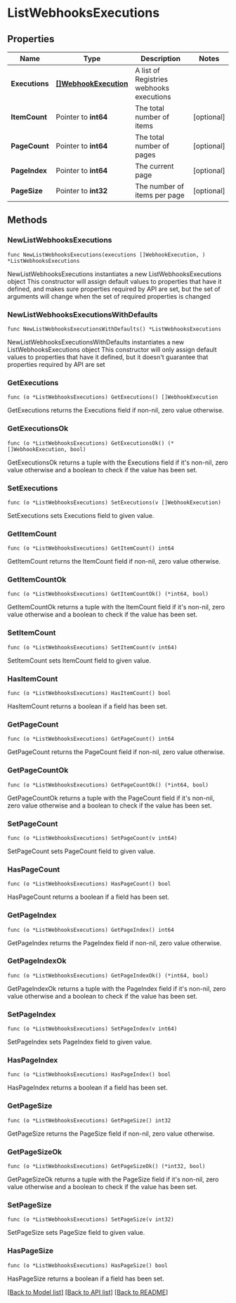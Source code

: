 # ListWebhooksExecutions

## Properties

Name | Type | Description | Notes
------------ | ------------- | ------------- | -------------
**Executions** | [**[]WebhookExecution**](WebhookExecution.md) | A list of Registries webhooks executions | 
**ItemCount** | Pointer to **int64** | The total number of items | [optional] 
**PageCount** | Pointer to **int64** | The total number of pages | [optional] 
**PageIndex** | Pointer to **int64** | The current page | [optional] 
**PageSize** | Pointer to **int32** | The number of items per page | [optional] 

## Methods

### NewListWebhooksExecutions

`func NewListWebhooksExecutions(executions []WebhookExecution, ) *ListWebhooksExecutions`

NewListWebhooksExecutions instantiates a new ListWebhooksExecutions object
This constructor will assign default values to properties that have it defined,
and makes sure properties required by API are set, but the set of arguments
will change when the set of required properties is changed

### NewListWebhooksExecutionsWithDefaults

`func NewListWebhooksExecutionsWithDefaults() *ListWebhooksExecutions`

NewListWebhooksExecutionsWithDefaults instantiates a new ListWebhooksExecutions object
This constructor will only assign default values to properties that have it defined,
but it doesn't guarantee that properties required by API are set

### GetExecutions

`func (o *ListWebhooksExecutions) GetExecutions() []WebhookExecution`

GetExecutions returns the Executions field if non-nil, zero value otherwise.

### GetExecutionsOk

`func (o *ListWebhooksExecutions) GetExecutionsOk() (*[]WebhookExecution, bool)`

GetExecutionsOk returns a tuple with the Executions field if it's non-nil, zero value otherwise
and a boolean to check if the value has been set.

### SetExecutions

`func (o *ListWebhooksExecutions) SetExecutions(v []WebhookExecution)`

SetExecutions sets Executions field to given value.


### GetItemCount

`func (o *ListWebhooksExecutions) GetItemCount() int64`

GetItemCount returns the ItemCount field if non-nil, zero value otherwise.

### GetItemCountOk

`func (o *ListWebhooksExecutions) GetItemCountOk() (*int64, bool)`

GetItemCountOk returns a tuple with the ItemCount field if it's non-nil, zero value otherwise
and a boolean to check if the value has been set.

### SetItemCount

`func (o *ListWebhooksExecutions) SetItemCount(v int64)`

SetItemCount sets ItemCount field to given value.

### HasItemCount

`func (o *ListWebhooksExecutions) HasItemCount() bool`

HasItemCount returns a boolean if a field has been set.

### GetPageCount

`func (o *ListWebhooksExecutions) GetPageCount() int64`

GetPageCount returns the PageCount field if non-nil, zero value otherwise.

### GetPageCountOk

`func (o *ListWebhooksExecutions) GetPageCountOk() (*int64, bool)`

GetPageCountOk returns a tuple with the PageCount field if it's non-nil, zero value otherwise
and a boolean to check if the value has been set.

### SetPageCount

`func (o *ListWebhooksExecutions) SetPageCount(v int64)`

SetPageCount sets PageCount field to given value.

### HasPageCount

`func (o *ListWebhooksExecutions) HasPageCount() bool`

HasPageCount returns a boolean if a field has been set.

### GetPageIndex

`func (o *ListWebhooksExecutions) GetPageIndex() int64`

GetPageIndex returns the PageIndex field if non-nil, zero value otherwise.

### GetPageIndexOk

`func (o *ListWebhooksExecutions) GetPageIndexOk() (*int64, bool)`

GetPageIndexOk returns a tuple with the PageIndex field if it's non-nil, zero value otherwise
and a boolean to check if the value has been set.

### SetPageIndex

`func (o *ListWebhooksExecutions) SetPageIndex(v int64)`

SetPageIndex sets PageIndex field to given value.

### HasPageIndex

`func (o *ListWebhooksExecutions) HasPageIndex() bool`

HasPageIndex returns a boolean if a field has been set.

### GetPageSize

`func (o *ListWebhooksExecutions) GetPageSize() int32`

GetPageSize returns the PageSize field if non-nil, zero value otherwise.

### GetPageSizeOk

`func (o *ListWebhooksExecutions) GetPageSizeOk() (*int32, bool)`

GetPageSizeOk returns a tuple with the PageSize field if it's non-nil, zero value otherwise
and a boolean to check if the value has been set.

### SetPageSize

`func (o *ListWebhooksExecutions) SetPageSize(v int32)`

SetPageSize sets PageSize field to given value.

### HasPageSize

`func (o *ListWebhooksExecutions) HasPageSize() bool`

HasPageSize returns a boolean if a field has been set.


[[Back to Model list]](../README.md#documentation-for-models) [[Back to API list]](../README.md#documentation-for-api-endpoints) [[Back to README]](../README.md)


